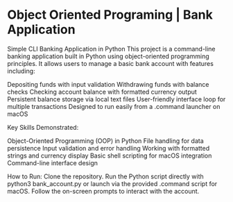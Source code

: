 # Object Oriented Programing | Bank Application

Simple CLI Banking Application in Python
This project is a command-line banking application built in Python using object-oriented programming principles. It allows users to manage a basic bank account with features including:

Depositing funds with input validation
Withdrawing funds with balance checks
Checking account balance with formatted currency output
Persistent balance storage via local text files
User-friendly interface loop for multiple transactions
Designed to run easily from a .command launcher on macOS

Key Skills Demonstrated:

Object-Oriented Programming (OOP) in Python
File handling for data persistence
Input validation and error handling
Working with formatted strings and currency display
Basic shell scripting for macOS integration
Command-line interface design

How to Run:
Clone the repository.
Run the Python script directly with python3 bank_account.py or launch via the provided .command script for macOS.
Follow the on-screen prompts to interact with the account.

